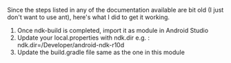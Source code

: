 Since the steps listed in any of the documentation available are bit old (I just don't want to use ant), here's what I did to get it working.  
1. Once ndk-build is completed, import it as module in Android Studio  
2. Update your local.properties with ndk.dir e.g. : 
ndk.dir=/Developer/android-ndk-r10d  
3. Update the build.gradle file same as the one in this module
